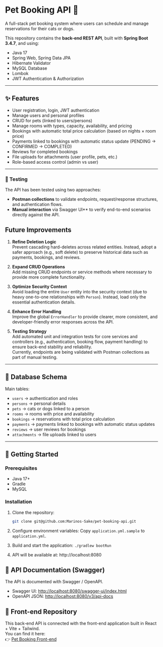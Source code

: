 # Pet Booking API 🐾

A full-stack pet booking system where users can schedule and manage reservations for their cats or dogs.

This repository contains the **back-end REST API**, built with **Spring Boot 3.4.7**, and using:

- Java 17
- Spring Web, Spring Data JPA
- Hibernate Validator
- MySQL Database
- Lombok
- JWT Authentication & Authorization

---

## ✨ Features

- User registration, login, JWT authentication
- Manage users and personal profiles
- CRUD for pets (linked to users/persons)
- Manage rooms with types, capacity, availability, and pricing
- Bookings with automatic total price calculation (based on nights × room price)
- Payments linked to bookings with automatic status update (PENDING → CONFIRMED → COMPLETED)
- Reviews for completed bookings
- File uploads for attachments (user profile, pets, etc.)
- Role-based access control (admin vs user)

---

### 🧪 Testing

The API has been tested using two approaches:

- **Postman collections** to validate endpoints, request/response structures, and authentication flows.
- **Manual interaction** via Swagger UI** to verify end-to-end scenarios directly against the API.

## Future Improvements

1. **Refine Deletion Logic**  
   Prevent cascading hard-deletes across related entities. Instead, adopt a safer approach (e.g., soft delete) to preserve historical data such as payments, bookings, and reviews.

2. **Expand CRUD Operations**  
   Add missing CRUD endpoints or service methods where necessary to provide more complete functionality.

3. **Optimize Security Context**  
   Avoid loading the entire `User` entity into the security context (due to heavy one-to-one relationships with `Person`). Instead, load only the essential authentication details.

4. **Enhance Error Handling**  
   Improve the global `ErrorHandler` to provide clearer, more consistent, and developer-friendly error responses across the API.

5. **Testing Strategy**  
   Add automated unit and integration tests for core services and controllers (e.g., authentication, booking flow, payment handling) to ensure back-end stability and reliability.  
   Currently, endpoints are being validated with Postman collections as part of manual testing.

---

## 📂 Database Schema

Main tables:

- `users` → authentication and roles
- `persons` → personal details
- `pets` → cats or dogs linked to a person
- `rooms` → rooms with price and availability
- `bookings` → reservations with total price calculation
- `payments` → payments linked to bookings with automatic status updates
- `reviews` → user reviews for bookings
- `attachments` → file uploads linked to users

---

## 🚀 Getting Started

### Prerequisites
- Java 17+
- Gradle
- MySQL

### Installation

1. Clone the repository:
   ```bash
   git clone git@github.com:Marinos-Sake/pet-booking-api.git

2. Configure environment variables:
   Copy `application.yml.sample` to `application.yml`.

3. Build and start the application:
   `./gradlew bootRun`

4. API will be available at:
   http://localhost:8080


## 📘 API Documentation (Swagger)

The API is documented with Swagger / OpenAPI.

- Swagger UI: [http://localhost:8080/swagger-ui/index.html](http://localhost:8080/swagger-ui/index.html)
- OpenAPI JSON: [http://localhost:8080/v3/api-docs](http://localhost:8080/v3/api-docs)


## 🔗 Front-end Repository

This back-end API is connected with the front-end application built in React + Vite + Tailwind.  
You can find it here:  
👉 [Pet Booking Front-end](https://github.com/Marinos-Sake/pet-booking-frontend)




